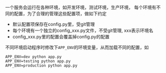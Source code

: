 一个服务会运行在各种环境，如开发环境，测试环境，生产环境，
每个环境有不同的配置，为了合理的管理这些配置项，做如下约定

- 默认配置项保存在config.py里，受git管理
- 每个环境有一个独立的config_xxx.py文件，不受git管理, xxx表示环境名
- config_xxx.py里的配置会覆盖掉config.py的配置

不同环境启动程序时修改下`APP_ENV`的环境变量，从而加载不同的配置，如

    APP_ENV=dev python app.py
    APP_ENV=testing python app.py
    APP_ENV=production python app.py
